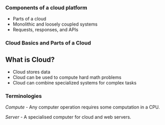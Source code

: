 
### Components of a cloud platform

- Parts of a cloud
- Monolithic and loosely coupled systems
- Requests, responses, and APIs

### Cloud Basics and Parts of a Cloud

## What is Cloud?

 - Cloud stores data
 - Cloud can be used to compute hard math problems
 - Cloud can combine specialized systems for complex tasks

### Terminologies

*Compute* - Any computer operation requires some computation in a CPU.

*Server* - A specialised computer for cloud and web servers.

